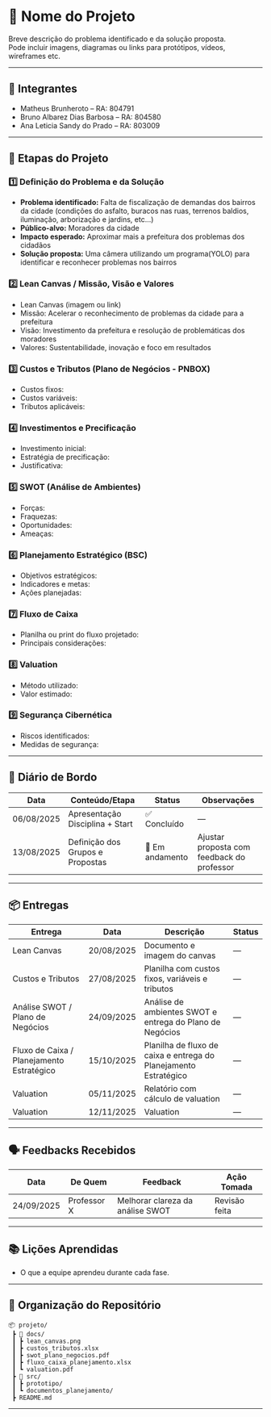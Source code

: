 # 📌 Nome do Projeto

Breve descrição do problema identificado e da solução proposta.  
Pode incluir imagens, diagramas ou links para protótipos, vídeos, wireframes etc.

---

## 👥 Integrantes

- Matheus Brunheroto – RA: 804791  
- Bruno Albarez Dias Barbosa – RA: 804580
- Ana Leticia Sandy do Prado – RA: 803009  

---

## 🧭 Etapas do Projeto

### 1️⃣ Definição do Problema e da Solução
- **Problema identificado:** Falta de fiscalização de demandas dos bairros da cidade (condições do asfalto, buracos nas ruas, terrenos baldios, iluminação, arborização e jardins, etc...)
- **Público-alvo:** Moradores da cidade 
- **Impacto esperado:** Aproximar mais a prefeitura dos problemas dos cidadãos
- **Solução proposta:** Uma câmera utilizando um programa(YOLO) para identificar e reconhecer problemas nos bairros

### 2️⃣ Lean Canvas / Missão, Visão e Valores
- Lean Canvas (imagem ou link)  
- Missão:  Acelerar o reconhecimento de problemas da cidade para a prefeitura
- Visão:  Investimento da prefeitura e resolução de problemáticas dos moradores
- Valores:  Sustentabilidade, inovação e foco em resultados

### 3️⃣ Custos e Tributos (Plano de Negócios - PNBOX)
- Custos fixos:  
- Custos variáveis:  
- Tributos aplicáveis:  

### 4️⃣ Investimentos e Precificação
- Investimento inicial:  
- Estratégia de precificação:  
- Justificativa:  

### 5️⃣ SWOT (Análise de Ambientes)
- Forças:  
- Fraquezas:  
- Oportunidades:  
- Ameaças:  

### 6️⃣ Planejamento Estratégico (BSC)
- Objetivos estratégicos:  
- Indicadores e metas:  
- Ações planejadas:  

### 7️⃣ Fluxo de Caixa
- Planilha ou print do fluxo projetado:  
- Principais considerações:  

### 8️⃣ Valuation
- Método utilizado:  
- Valor estimado:  

### 9️⃣ Segurança Cibernética
- Riscos identificados:  
- Medidas de segurança:  

---

## 📅 Diário de Bordo

| Data       | Conteúdo/Etapa                     | Status     | Observações |
|------------|------------------------------------|------------|-------------|
| 06/08/2025 | Apresentação Disciplina + Start    | ✅ Concluído | — |
| 13/08/2025 | Definição dos Grupos e Propostas   | 🚧 Em andamento | Ajustar proposta com feedback do professor |

---

## 📦 Entregas

| Entrega                                | Data       | Descrição                                                         | Status |
|----------------------------------------|------------|-------------------------------------------------------------------|--------|
| Lean Canvas                            | 20/08/2025 | Documento e imagem do canvas                                      | —      |
| Custos e Tributos                      | 27/08/2025 | Planilha com custos fixos, variáveis e tributos                   | —      |
| Análise SWOT / Plano de Negócios       | 24/09/2025 | Análise de ambientes SWOT e entrega do Plano de Negócios          | —      |
| Fluxo de Caixa / Planejamento Estratégico | 15/10/2025 | Planilha de fluxo de caixa e entrega do Planejamento Estratégico  | —      |
| Valuation                              | 05/11/2025 | Relatório com cálculo de valuation                                | —      |
| Valuation      | 12/11/2025 | Valuation | —      |

---

## 🗣️ Feedbacks Recebidos

| Data       | De Quem     | Feedback                                                        | Ação Tomada |
|------------|-------------|----------------------------------------------------------------|-------------|
| 24/09/2025 | Professor X | Melhorar clareza da análise SWOT                                | Revisão feita |

---

## 📚 Lições Aprendidas
- O que a equipe aprendeu durante cada fase.  

---

## 📁 Organização do Repositório

```
📦 projeto/
 ┣ 📂 docs/
 ┃ ┣ lean_canvas.png
 ┃ ┣ custos_tributos.xlsx
 ┃ ┣ swot_plano_negocios.pdf
 ┃ ┣ fluxo_caixa_planejamento.xlsx
 ┃ ┗ valuation.pdf
 ┣ 📂 src/
 ┃ ┣ prototipo/
 ┃ ┗ documentos_planejamento/
 ┣ README.md
```

---
